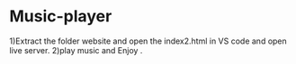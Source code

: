 # Music-player
1)Extract the folder website and open the index2.html in VS code and open live server.
2)play music and Enjoy .
